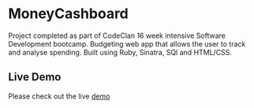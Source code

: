 # MoneyCashboard

Project completed as part of CodeClan 16 week intensive Software Development bootcamp. Budgeting web app that allows the user to track and analyse spending. Built using Ruby, Sinatra, SQl and HTML/CSS.

## Live Demo

Please check out the live [demo](http://damp-brook-23109.herokuapp.com/)
